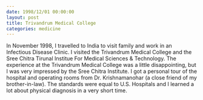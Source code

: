 ```yaml
---
date: 1998/12/01 00:00:00
layout: post
title: Trivandrum Medical College
categories: medicine
---
```


In November 1998, I travelled to India to visit family and work in an
Infectious Disease Clinic.  I visited the Trivandrum Medical College and
the Sree Chitra Tirunal Institue For Medical Sciences & Technology. The
experience at the Trivandrum Medical College was a little disappointing,
but I was very impressed by the Sree Chitra Institute. I got a personal
tour of the hospital and operating rooms from Dr. Krishnamanohar (a close
friend of my brother-in-law). The standards were equal to U.S. Hospitals
and I learned a lot about physical diagnosis in a very short time.
